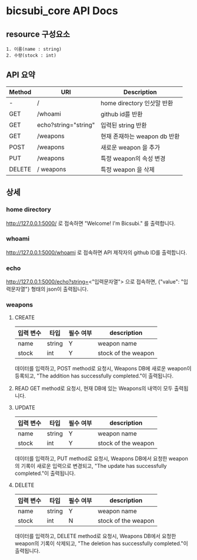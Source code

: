 # bicsubi_core API Docs

## resource 구성요소
    1. 이름(name : string)
    2. 수량(stock : int)

## API 요약 

Method | URI | Description
--- | --- | ---
 - | / | home directory 인삿말 반환
GET | /whoami | github id를 반환
GET | echo?string="string" | 입력된 string 반환
GET | /weapons | 현재 존재하는 weapon db 반환
POST | /weapons | 새로운 weapon 을 추가
PUT | /weapons | 특정 weapon의 속성 변경
DELETE | / weapons | 특정 weapon 을 삭제


## 상세

### home directory
http://127.0.0.1:5000/ 로 접속하면 
"Welcome! I'm Bicsubi." 를 출력합니다.

### whoami
http://127.0.0.1:5000/whoami 로 접속하면 
API 제작자의 github ID를 출력합니다.

### echo

http://127.0.0.1:5000/echo?string=<"입력문자열"> 으로 접속하면, 
{"value": "입력문자열"} 형태의 json이 출력됩니다.

### weapons

1. CREATE
   
   입력 변수 | 타입 | 필수 여부 | description|
   --- | --- | --- | --- |
   name | string | Y | weapon name
   stock | int | Y | stock of the weapon
   
   데이터를 입력하고, POST method로 요청시, 
   Weapons DB에 새로운 weapon이 등록되고, 
   "The addition has successfully completed."이 출력됩니다.
   

2. READ
   GET method로 요청시, 
   현재 DB에 있는 Weapons의 내역이 모두 출력됩니다.
   

3. UPDATE
   
   입력 변수 | 타입 | 필수 여부 | description|
   --- | --- | --- | --- |
   name | string | Y | weapon name
   stock | int | Y | stock of the weapon
 
   데이터를 입력하고, PUT method로 요청시, 
   Weapons DB에서 요청한 weapon의 기록이 새로운 입력으로 변경되고, 
  "The update has successfully completed."이 출력됩니다.

4. DELETE
   
   입력 변수 | 타입 | 필수 여부 | description|
   --- | --- | --- | --- |
   name | string | Y | weapon name
   stock | int | N | stock of the weapon

   데이터를 입력하고, DELETE method로 요청시, 
   Weapons DB에서 요청한 weapon의 기록이 삭제되고, 
  "The deletion has successfully completed."이 출력됩니다.